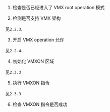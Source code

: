 
1. 检查是否已经进入了 VMX root operation 模式



2. 检测是否支持 VMX 架构

见`2.2.3`.

3. 开启 VMX operation 允许

见`2.2.4`.

4. 初始化 VMXON 区域

见`2.3.3`

5. 执行 VMXON 指令

见`2.3.3`

6. 检查 VMXON 指令是否成功

